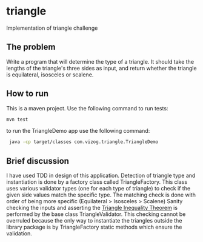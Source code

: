 # triangle
Implementation of triangle challenge

## The problem
Write a program that will determine the type of a triangle. It should take the lengths of the triangle's three sides as input, and return whether the triangle is equilateral, isosceles or scalene.

## How to run
This is a maven project. Use the following command to run tests:
```bash
mvn test
```
to run the TriangleDemo app use the following command:
```bash
 java -cp target/classes com.vizog.triangle.TriangleDemo
```

## Brief discussion
I have used TDD in design of this application. Detection of triangle type and instantiation is done by a factory class 
called TriangleFactory. 
This class uses various validator types (one for each type of triangle) to check if the given side values match the specific type.
 The matching check is done with order of being more specific (Equilateral > Isosceles > Scalene)
 Sanity checking the inputs and asserting the [Triangle Inequality Theorem](https://www.varsitytutors.com/hotmath/hotmath_help/topics/triangle-inequality-theorem)
  is performed by the base class TriangleValidator.
  This checking cannot be overruled because the only way to instantiate the triangles outside the library package is by
   TriangleFactory static methods which ensure the validation.
  
  
 